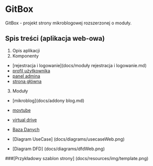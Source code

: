 GitBox
======

GitBox - projekt strony mikroblogowej rozszerzonej o moduły.

## Spis treści (aplikacja web-owa)
1. Opis aplikacji
2. Komponenty
 * [rejestracja i logowanie](docs/moduły rejestracja i logowanie.md)
 * [profil użytkownika](docs/user-profile.md)
 * [panel admina](docs/admin-panel.md)
 * [strona główna](docs/stronaglowna.md)
3. Moduły
 * [mikroblog](docs/addony blog.md)
 * [movtube](docs/movtube.md)
 * [virtual drive](docs/virtual_drive.md)
 
* [Baza Danych](docs/database/database.md)
* [Diagram UseCase] (docs/diagrams/usecaseWeb.png)
* [Diagram DFD] (docs/diagrams/dfdWeb.png)

###[Przykładowy szablon strony] (docs/resources/img/template.png)
